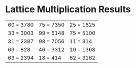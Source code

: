 # Lattice Multiplication Results

|   |   |   |
|---|---|---|
| 60 = 3780 | 75 = 7350 | 25 = 1625 |
| 33 = 3003 | 99 = 5148 | 75 = 5100 |
| 31 = 2387 | 98 = 7056 | 11 = 814 |
| 69 = 828 | 46 = 3312 | 19 = 1368 |
| 63 = 2394 | 18 = 414 | 62 = 3162 |
